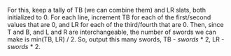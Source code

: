 For this, keep a tally of TB (we can combine them) and LR slats, both initialized to 0. For each line, increment TB for each of the first/second values that are 0, and LR for each of the third/fourth that are 0. Then, since T and B, and L and R are interchangeable, the number of swords we can make is min(TB, LR) / 2. So, output this many swords, TB - *swords* \* 2, LR - *swords* \* 2.
